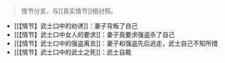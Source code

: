 
> 情节分支，与[[真实情节]]相对照。

- [[【情节】武士口中的劝诱]]：妻子背叛了自己
- [[【情节】武士口中女人的要求]]：妻子竟要求强盗杀了自己
- [[【情节】武士口中的强盗离去]]：妻子和强盗先后逃走，武士自己不知所措
- [[【情节】武士口中的武士之死]]：武士自裁
